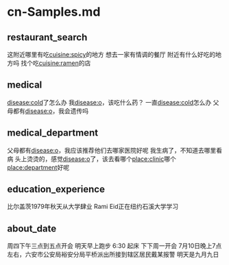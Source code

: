 # cn-Samples.md
## restaurant_search
这附近哪里有吃[cuisine:spicy](麻辣烫)的地方
想去一家有情调的餐厅
附近有什么好吃的地方吗
找个吃[cuisine:ramen](拉面)的店

## medical
[disease:cold](感冒)了怎么办
我[disease:o](胃痛)，该吃什么药？
一直[disease:cold](打喷嚏)怎么办
父母都有[disease:o](高血压)，我会遗传吗

## medical_department
父母都有[disease:o](高血压)，我应该推荐他们去哪家医院好呢
我生病了，不知道去哪里看病
头上烫烫的，感觉[disease:o](发烧)了，该去看哪个[place:clinic](诊所)哪个[place:department](科室)好呢

## education_experience
比尔盖茨1979年秋天从大学肆业
Rami Eid正在纽约石溪大学学习

## about_date
周四下午三点到五点开会
明天早上跑步
6:30 起床
下下周一开会
7月10日晚上7点左右，六安市公安局裕安分局平桥派出所接到辖区居民戴某报警
明天是九月九日

